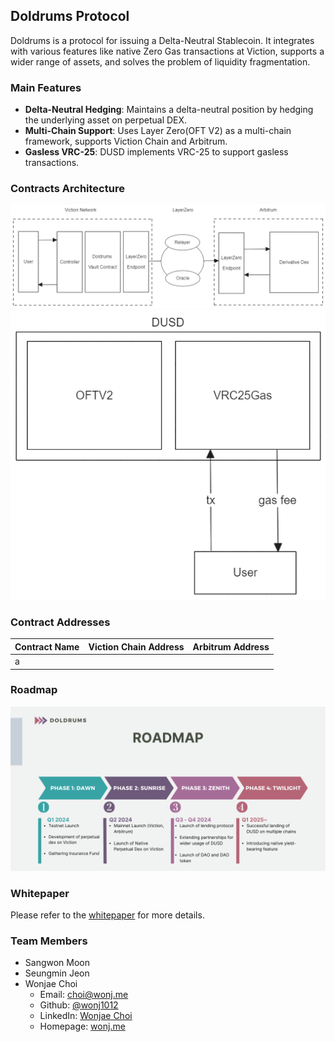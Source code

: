 ## Doldrums Protocol

Doldrums is a protocol for issuing a Delta-Neutral Stablecoin. It integrates with various features like native Zero Gas transactions at Viction, supports a wider range of assets, and solves the problem of liquidity fragmentation.

### Main Features

- **Delta-Neutral Hedging**: Maintains a delta-neutral position by hedging the underlying asset on perpetual DEX.
- **Multi-Chain Support**: Uses Layer Zero(OFT V2) as a multi-chain framework, supports Viction Chain and Arbitrum.
- **Gasless VRC-25**: DUSD implements VRC-25 to support gasless transactions.

### Contracts Architecture

![contracts](./docs/contracts.png)
![dusd](./docs/DUSD.png)

### Contract Addresses

| Contract Name | Viction Chain Address | Arbitrum Address |
| :------------ | :-------------------: | :--------------: |
| a             |                       |                  |

### Roadmap

![roadmap](./docs/roadmap.png)

### Whitepaper

Please refer to the [whitepaper](./docs/Doldrums_whitepaper.pdf) for more details.

### Team Members

- Sangwon Moon
- Seungmin Jeon
- Wonjae Choi
  - Email: choi@wonj.me
  - Github: [@wonj1012](www.github.com/wonj1012)
  - LinkedIn: [Wonjae Choi](https://www.linkedin.com/in/wonj/)
  - Homepage: [wonj.me](https://wonj.me)
